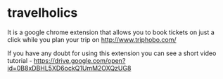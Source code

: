 # travelholics

It is a google chrome extension that allows you to book tickets on just a click while you plan your trip on http://www.triphobo.com/

If you have any doubt for using this extension you can see a short video tutorial - https://drive.google.com/open?id=0B8xDBHL5XD6ockQ1UmM2OXQzUG8
